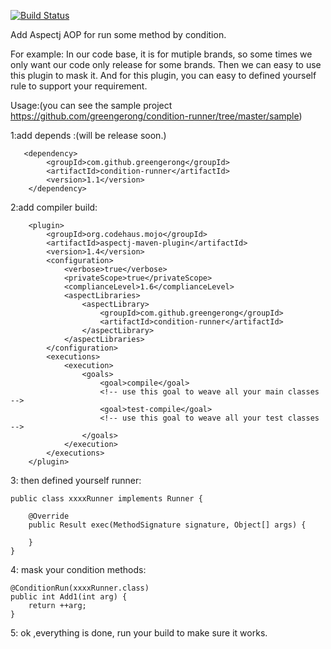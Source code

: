 [![Build Status](https://travis-ci.org/greengerong/condition-runner.png?branch=master)](https://travis-ci.org/greengerong/condition-runner)

Add Aspectj AOP for run some method by condition.

For example: In our code base, it is for mutiple brands, so some times we only want our code only release for some brands.
Then we can easy to use this plugin to mask it. And for this plugin, you can easy to defined yourself rule to support your requirement.

Usage:(you can see the sample project https://github.com/greengerong/condition-runner/tree/master/sample)

1:add depends :(will be release soon.)

       <dependency>
            <groupId>com.github.greengerong</groupId>
            <artifactId>condition-runner</artifactId>
            <version>1.1</version>
        </dependency>


 2:add compiler build:

        <plugin>
            <groupId>org.codehaus.mojo</groupId>
            <artifactId>aspectj-maven-plugin</artifactId>
            <version>1.4</version>
            <configuration>
                <verbose>true</verbose>
                <privateScope>true</privateScope>
                <complianceLevel>1.6</complianceLevel>
                <aspectLibraries>
                    <aspectLibrary>
                        <groupId>com.github.greengerong</groupId>
                        <artifactId>condition-runner</artifactId>
                    </aspectLibrary>
                </aspectLibraries>
            </configuration>
            <executions>
                <execution>
                    <goals>
                        <goal>compile</goal>
                        <!-- use this goal to weave all your main classes -->
                        <goal>test-compile</goal>
                        <!-- use this goal to weave all your test classes -->
                    </goals>
                </execution>
            </executions>
        </plugin>

3: then defined yourself runner:

    public class xxxxRunner implements Runner {

        @Override
        public Result exec(MethodSignature signature, Object[] args) {

        }
    }

4: mask your condition methods:

    @ConditionRun(xxxxRunner.class)
    public int Add1(int arg) {
        return ++arg;
    }


5: ok ,everything is done, run your build to make sure it works.
